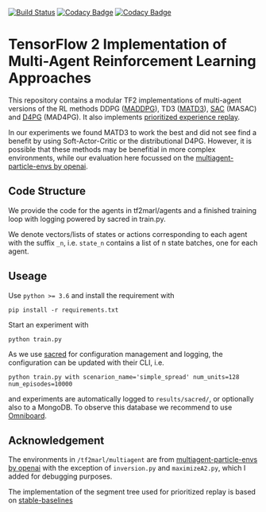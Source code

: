 [![Build Status](https://travis-ci.com/JohannesAck/tf2multiagentrl.svg?branch=main)](https://travis-ci.com/JohannesAck/tf2multiagentrl)
[![Codacy Badge](https://api.codacy.com/project/badge/Grade/f047411b259245f28c60095cc8e44250)](https://app.codacy.com/gh/JohannesAck/tf2multiagentrl?utm_source=github.com&utm_medium=referral&utm_content=JohannesAck/tf2multiagentrl&utm_campaign=Badge_Grade)
[![Codacy Badge](https://app.codacy.com/project/badge/Coverage/caf7f96ddc1d4bc6871d3999bfc63ecc)](https://www.codacy.com/gh/JohannesAck/tf2multiagentrl/dashboard?utm_source=github.com&utm_medium=referral&utm_content=JohannesAck/tf2multiagentrl&utm_campaign=Badge_Coverage)

# TensorFlow 2 Implementation of Multi-Agent Reinforcement Learning Approaches 

This repository contains a modular TF2 implementations of multi-agent versions of the RL methods DDPG 
([MADDPG](https://arxiv.org/abs/1706.02275)),
 TD3 ([MATD3](https://arxiv.org/abs/1910.01465)),
 [SAC](https://arxiv.org/abs/1801.01290) (MASAC) and
 [D4PG](https://arxiv.org/abs/1804.08617) (MAD4PG).
 It also implements [prioritized experience replay](https://arxiv.org/abs/1511.05952).
 
 In our experiments we found MATD3 to work the best and did not see find a benefit by using Soft-Actor-Critic
 or the distributional D4PG. However, it is possible that these methods may be benefitial in more
 complex environments, while our evaluation here focussed on the 
 [multiagent-particle-envs by openai](https://github.com/openai/multiagent-particle-envs).

## Code Structure
We provide the code for the agents in tf2marl/agents and a finished training loop with logging
powered by sacred in train.py.

We denote vectors/lists of states or actions corresponding to each agent with the suffix `_n`, i.e.
`state_n` contains a list of n state batches, one for each agent. 

## Useage

Use `python >= 3.6` and install the requirement with
```
pip install -r requirements.txt
```
Start an experiment with 
```
python train.py
```
As we use [sacred](https://github.com/IDSIA/sacred) for configuration management and logging, 
the configuration can be updated with their CLI, i.e.
```
python train.py with scenarion_name='simple_spread' num_units=128 num_episodes=10000
```
and experiments are automatically logged to `results/sacred/`, or optionally also to a MongoDB.
To observe this database we recommend to use [Omniboard](https://github.com/vivekratnavel/omniboard).

 
## Acknowledgement
The environments in `/tf2marl/multiagent` are from [multiagent-particle-envs by openai](https://github.com/openai/multiagent-particle-envs)
with the exception of `inversion.py` and `maximizeA2.py`, which I added for debugging purposes.

The implementation of the segment tree used for prioritized replay is based on 
[stable-baselines](https://github.com/hill-a/stable-baselines)

